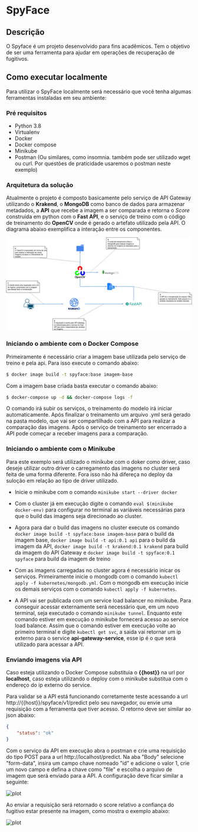 # SpyFace

## Descrição

O Spyface é um projeto desenvolvido para fins acadêmicos. Tem o objetivo de ser uma ferramenta para ajudar em operações de recuperação de fugitivos.

## Como executar localmente

Para utilizar o SpyFace localmente será necessário que você tenha algumas ferramentas instaladas em seu ambiente:

### Pré requisitos

* Python 3.8
* Virtualenv
* Docker
* Docker compose
* Minikube
* Postman (Ou similares, como insomnia. também pode ser utilizado wget ou curl. Por questões de praticidade usaremos o postman neste exemplo)

### Arquitetura da solução

Atualmente o projeto é composto basicamente pelo serviço de API Gateway utilizando o **Krakend**, o **MongoDB** como banco de dados para armazenar metadados, a **API** que recebe a imagem a ser comparada e retorna o *Score* construida em python com o **Fast API**, e o serviço de treino com o código de treinamento do **OpenCV** onde é gerado o artefato utilizado pela API. O diagrama abaixo exemplifica a interação entre os componentes.

![plot](./doc/diagram.png)

### Iniciando o ambiente com o Docker Compose

Primeiramente é necessário criar a imagem base utilizada pelo serviço de treino e pela api. Para isso execute o comando abaixo:

```sh
$ docker image build -t spyface:base imagem-base
```

Com a imagem base criada basta executar o comando abaixo:

```sh
$ docker-compose up -d && docker-compose logs -f
```

O comando irá subir os serviços, o treinamento do modelo irá iniciar automaticamente. Após finalizar o treinamento um arquivo .yml será gerado na pasta modelo, que vai ser compartilhado com a API para realizar a comparação das imagens. Após o serviço de treinamento ser encerrado a API pode começar a receber imagens para a comparação.

### Iniciando o ambiente com o Minikube

Para este exemplo será utilizado o minikube com o doker como driver, caso deseje utilizar outro driver o carregamento das imagens no cluster será feita de uma forma diferente. Fora isso não há difereça no deploy da suloção em relação ao tipo de driver utilizado.

 * Inicie o minikube com o comando `minikube start --driver docker`

 * Com o cluster já em execução digite o comando `eval $(minikube docker-env)` para configurar no terminal as variáveis necessárias para que o build das imagens seja direcionado ao cluster.

 * Agora para dar o build das imagens no cluster execute os comando `docker image build -t spyface:base imagem-base` para o build da imagem base, `docker image build -t api:0.1 api` para o build da imagem da API, `docker image build -t krakend:0.1 krakend` para build da imagem do API Gateway e `docker image build -t spyface:0.1 spyface` para build da imagem de treino

 * Com as imagens carregadas no cluster agora é necessário inicar os serviços. Primeiramente inicie o mongodb com o comando `kubectl apply -f kubernetes/mongodb.yml`. Com o mongodb em execução inicie os demais serviços com o comando `kubectl apply -f kubernetes`.

* A API vai ser publicada com um service load balancer no minikube. Para conseguir acessar externamente será necessário que, em um novo terminal, seja executado o comando `minikube tunnel`. Enquanto este comando estiver em execução o minikube fornecerá acesso ao service load balance. Assim que o comando estiver em execução volte ao primeiro terminal e digite `kubectl get svc`, a saida vai retornar um ip externo para o service **api-gateway-service**, esse ip é o que será utilizado para acessar a API.

### Enviando imagens via API

Caso esteja utilizando o Docker Compose substituia o **{{host}}** na url por **localhost**, caso esteja utilizando o deploy com o minikube substitua com o endereço do ip externo do service.

Para validar se a API está funcionando corretamente teste acessando a url http://{{host}}/spyface/v1/predict pelo seu navegador, ou envie uma requisição com a ferramenta que tiver acesso. O retorno deve ser similar ao json abaixo:

```json
{
    "status": "ok"
}
```

Com o serviço da API em execução abra o postman e crie uma requisição do tipo POST para a url http://localhost/predict. Na aba "Body" selecione "form-data", insira um campo chave nomeado "id" e adicione o valor 1, crie um novo campo e defina a chave como "file" e escolha o arquivo de imagem que será enviado para a API. A configuração deve ficar similar a seguinte:

![plot](./doc/postman.png)

Ao enviar a requisição será retornado o score relativo a confiança do fugitivo estar presente na imagem, como mostra o exemplo abaixo:

![plot](./doc/predict.png)